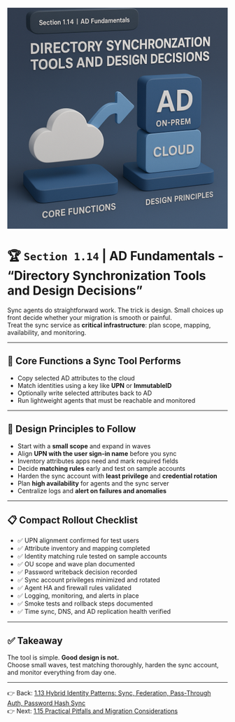 ![Cover](../assets/AD_Section_1.14.png)

# 🏆 `Section 1.14` | AD Fundamentals - **“Directory Synchronization Tools and Design Decisions”**

Sync agents do straightforward work. The trick is design. Small choices up front decide whether your migration is smooth or painful.  
Treat the sync service as **critical infrastructure**: plan scope, mapping, availability, and monitoring.

---

## 🔧 Core Functions a Sync Tool Performs
- Copy selected AD attributes to the cloud  
- Match identities using a key like **UPN** or **ImmutableID**  
- Optionally write selected attributes back to AD  
- Run lightweight agents that must be reachable and monitored  

---

## 🎯 Design Principles to Follow
- Start with a **small scope** and expand in waves  
- Align **UPN with the user sign-in name** before you sync  
- Inventory attributes apps need and mark required fields  
- Decide **matching rules** early and test on sample accounts  
- Harden the sync account with **least privilege** and **credential rotation**  
- Plan **high availability** for agents and the sync server  
- Centralize logs and **alert on failures and anomalies**  

---

## 📋 Compact Rollout Checklist
- ✅ UPN alignment confirmed for test users  
- ✅ Attribute inventory and mapping completed  
- ✅ Identity matching rule tested on sample accounts  
- ✅ OU scope and wave plan documented  
- ✅ Password writeback decision recorded  
- ✅ Sync account privileges minimized and rotated  
- ✅ Agent HA and firewall rules validated  
- ✅ Logging, monitoring, and alerts in place  
- ✅ Smoke tests and rollback steps documented  
- ✅ Time sync, DNS, and AD replication health verified  

---

## ✅ Takeaway
The tool is simple. **Good design is not.**  
Choose small waves, test matching thoroughly, harden the sync account, and monitor everything from day one.

---

👉 Back: [1.13 Hybrid Identity Patterns: Sync, Federation, Pass-Through Auth, Password Hash Sync](./1.13-hybrid-identity.md)  
👉 Next: [1.15 Practical Pitfalls and Migration Considerations](./1.15-pitfalls-migration.md)
